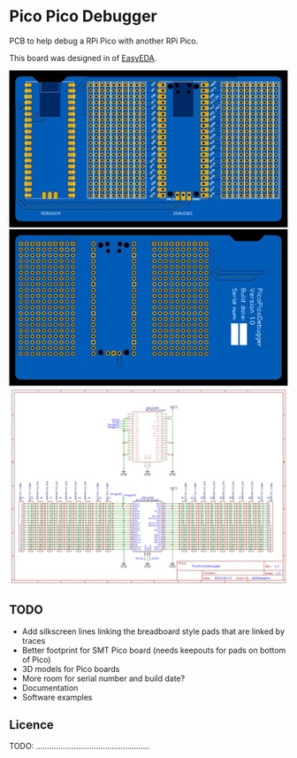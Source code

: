 Pico Pico Debugger
==================

PCB to help debug a RPi Pico with another RPi Pico.

This board was designed in of [EasyEDA](https://easyeda.com/).

![./Exports-v1.0/Top.svg](./Exports-v1.0/Top.svg)
![./Exports-v1.0/Bottom.svg](./Exports-v1.0/Bottom.svg)
![./Exports-v1.0/Schematic.png](./Exports-v1.0/Schematic.png)

TODO
----

* Add silkscreen lines linking the breadboard style pads that are linked by traces
* Better footprint for SMT Pico board (needs keepouts for pads on bottom of Pico)
* 3D models for Pico boards
* More room for serial number and build date?
* Documentation
* Software examples

Licence
-------

TODO: ...................................................
